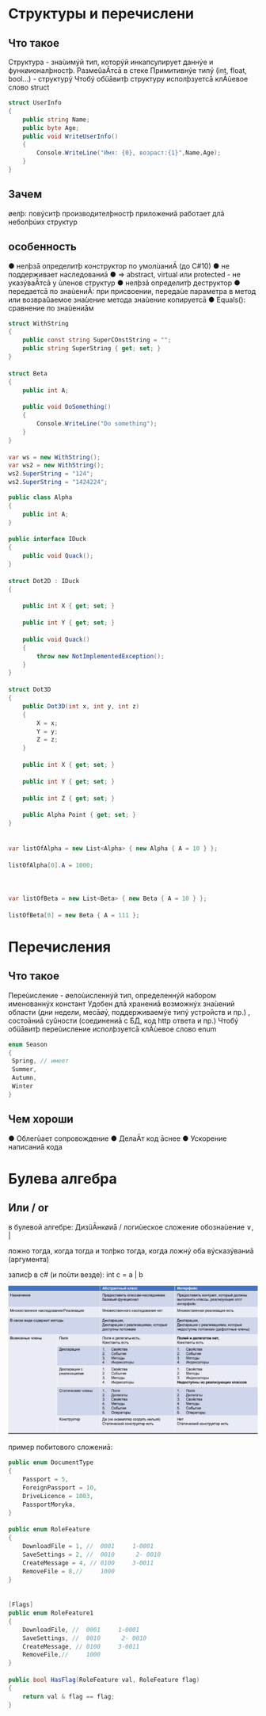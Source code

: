 # Структуры и перечислени

## Что такое
Структура - знаùимýй тип, которýй инкапсулирует даннýе и функøионалþностþ.
РазмеûаĀтсā в стеке
Примитивнýе типý (int, float, bool...) - структурý
Чтобý обüāвитþ структуру исполþзуетсā клĀùевое слово struct
```C#
struct UserInfo
{
    public string Name;
    public byte Age;
    public void WriteUserInfo()
    {
        Console.WriteLine("Имя: {0}, возраст:{1}",Name,Age);
    }
}
```

## Зачем
øелþ: повýситþ производителþностþ приложениā работает длā неболþúих структур

## особенность

● нелþзā определитþ конструктор по умолùаниĀ (до C#10)
● не поддерживает наследованиā
● => abstract, virtual или protected - не указýваĀтсā у ùленов структур
● нелþзā определитþ деструктор
● передаетсā по знаùениĀ: при присвоении, передаùе параметра в метод или возвраûаемое знаùение метода знаùение копируетсā
● Equals(): сравнение по знаùениāм


```c#
struct WithString
{
    public const string SuperCOnstString = "";
    public string SuperString { get; set; }
}

struct Beta
{
    public int A;

    public void DoSomething()
    {
        Console.WriteLine("Do something");
    }
}

var ws = new WithString();
var ws2 = new WithString();
ws2.SuperString = "124";
ws2.SuperString = "1424224";
```

```c#
public class Alpha
{
    public int A;
}

public interface IDuck
{
    public void Quack();
}

struct Dot2D : IDuck
{

    public int X { get; set; }

    public int Y { get; set; }

    public void Quack()
    {
        throw new NotImplementedException();
    }
}

struct Dot3D
{
    public Dot3D(int x, int y, int z)
    {
        X = x;
        Y = y;
        Z = z;
    }

    public int X { get; set; }

    public int Y { get; set; }

    public int Z { get; set; }

    public Alpha Point { get; set; }
}


var listOfAlpha = new List<Alpha> { new Alpha { A = 10 } };

listOfAlpha[0].A = 1000;



var listOfBeta = new List<Beta> { new Beta { A = 10 } };

listOfBeta[0] = new Beta { A = 111 };
```

# Перечисления
## Что такое
Переùисление - øелоùисленнýй тип, определеннýй набором именованнýх констант
Удобен длā хранениā возможнýх знаùений области (дни недели, месāøý, поддерживаемýе типý устройств и пр.) , состоāниā суûности (соединениā с БД, код http ответа и пр.)
Чтобý обüāвитþ переùисление исполþзуетсā клĀùевое слово enum

```c#
enum Season
{
 Spring, // имеет
 Summer,
 Autumn,
 Winter
}
```

## Чем хороши
● Облегùает сопровождение
● ДелаĀт код āснее
● Ускорение написаниā кода

# Булева алгебра

## Или / or
в булевой алгебре:
ДизüĀнкøиā / логиùеское сложение
обознаùение ∨, |

ложно тогда, когда тогда и толþко тогда, когда ложнý оба вýсказýваниā (аргумента)

записþ в с# (и поùти везде): int c = a | b

![Image alt](https://github.com/IlyaGall/C-/blob/main/10%20%D0%98%D0%BD%D1%82%D0%B5%D1%80%D1%84%D0%B5%D0%B9%D1%81%D1%8B/img/3.PNG)

пример побитового сложениā:



```c#
public enum DocumentType
{
    Passport = 5,
    ForeignPassport = 10,
    DriveLicence = 1003,
    PassportMoryka,
}

public enum RoleFeature
{
    DownloadFile = 1, //  0001     1-0001
    SaveSettings = 2, //  0010      2- 0010
    CreateMessage = 4, // 0100     3-0011
    RemoveFile = 8,//     1000
}


[Flags]
public enum RoleFeature1
{
    DownloadFile, //  0001     1-0001
    SaveSettings, //  0010      2- 0010
    CreateMessage, // 0100     3-0011
    RemoveFile,//     1000
}

public bool HasFlag(RoleFeature val, RoleFeature flag)
{
    return val & flag == flag;
}
```